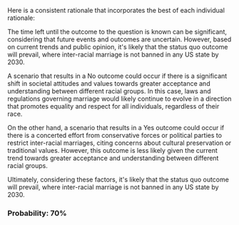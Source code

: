 Here is a consistent rationale that incorporates the best of each individual rationale:

The time left until the outcome to the question is known can be significant, considering that future events and outcomes are uncertain. However, based on current trends and public opinion, it's likely that the status quo outcome will prevail, where inter-racial marriage is not banned in any US state by 2030.

A scenario that results in a No outcome could occur if there is a significant shift in societal attitudes and values towards greater acceptance and understanding between different racial groups. In this case, laws and regulations governing marriage would likely continue to evolve in a direction that promotes equality and respect for all individuals, regardless of their race.

On the other hand, a scenario that results in a Yes outcome could occur if there is a concerted effort from conservative forces or political parties to restrict inter-racial marriages, citing concerns about cultural preservation or traditional values. However, this outcome is less likely given the current trend towards greater acceptance and understanding between different racial groups.

Ultimately, considering these factors, it's likely that the status quo outcome will prevail, where inter-racial marriage is not banned in any US state by 2030.

### Probability: 70%